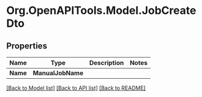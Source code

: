 # Org.OpenAPITools.Model.JobCreateDto

## Properties

Name | Type | Description | Notes
------------ | ------------- | ------------- | -------------
**Name** | **ManualJobName** |  | 

[[Back to Model list]](../../README.md#documentation-for-models) [[Back to API list]](../../README.md#documentation-for-api-endpoints) [[Back to README]](../../README.md)


